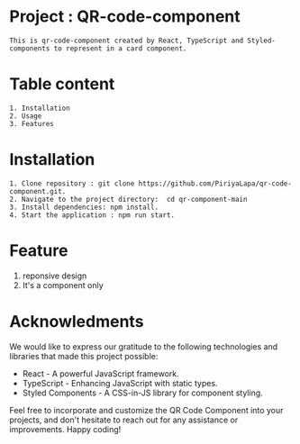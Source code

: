# Project : QR-code-component
    This is qr-code-component created by React, TypeScript and Styled-components to represent in a card component.
# Table content
    1. Installation
    2. Usage
    3. Features
# Installation
    1. Clone repository : git clone https://github.com/PiriyaLapa/qr-code-component.git.
    2. Navigate to the project directory:  cd qr-component-main
    3. Install dependencies: npm install.
    4. Start the application : npm run start.

# Feature
1. reponsive design
2. It's a component only

# Acknowledments
 We would like to express our gratitude to the following technologies and libraries that made this project possible:

- React - A powerful JavaScript framework.
- TypeScript - Enhancing JavaScript with static types.
- Styled Components - A CSS-in-JS library for component styling.

Feel free to incorporate and customize the QR Code Component into your projects, and don't hesitate to reach out for any assistance or improvements. Happy coding!

        